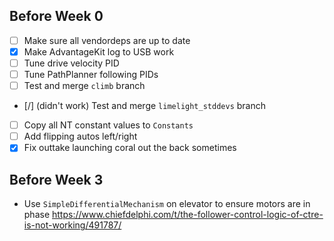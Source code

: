 ## Before Week 0

- [ ] Make sure all vendordeps are up to date
- [x] Make AdvantageKit log to USB work
- [ ] Tune drive velocity PID
- [ ] Tune PathPlanner following PIDs
- [ ] Test and merge `climb` branch
- [/] (didn't work) Test and merge `limelight_stddevs` branch
- [ ] Copy all NT constant values to `Constants`
- [ ] Add flipping autos left/right
- [x] Fix outtake launching coral out the back sometimes

## Before Week 3

- Use `SimpleDifferentialMechanism` on elevator to ensure motors are in phase
  https://www.chiefdelphi.com/t/the-follower-control-logic-of-ctre-is-not-working/491787/